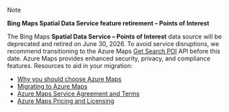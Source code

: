 > [!NOTE]
> **Bing Maps Spatial Data Service feature retirement – Points of Interest**
>
> The Bing Maps **Spatial Data Service – Points of Interest** data source will be deprecated and retired on June 30, 2026. To avoid service disruptions, we recommend transitioning to the Azure Maps [Get Search POI](/rest/api/maps/search/get-search-poi) API before this date. Azure Maps provides enhanced security, privacy, and compliance features. Resources to aid in your migration:
>
> - [Why you should choose Azure Maps](https://aka.ms/whyazuremaps)
> - [Migrating to Azure Maps](https://aka.ms/movetoazuremaps)
> - [Azure Maps Service Agreement and Terms](https://aka.ms/termsazuremaps)
> - [Azure Maps Pricing and Licensing](https://aka.ms/licensingazuremaps)